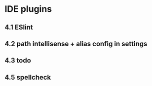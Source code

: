 # IDE plugins

## 4.1 ESlint

## 4.2 path intellisense + alias config in settings

## 4.3 todo

## 4.5 spellcheck